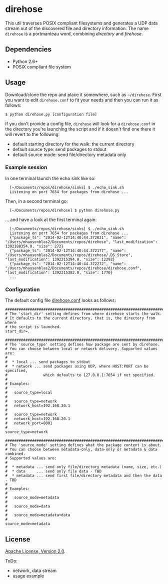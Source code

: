 # direhose

This util traverses POSIX compliant filesystems and generates a UDP data stream 
out of the discovered file and directory information. The name `direhose` is a 
portmanteau word, combining *directory* and *firehose*.

## Dependencies

* Python 2.6+
* POSIX compliant file system

## Usage

Download/clone the repo and place it somewhere, such as `~/direhose`. First you
want to edit `direhose.conf` to fit your needs and then you can run it as follows:

    $ python direhose.py [configuration file]

If you don't provide a config file, `direhose` will look for a `direhose.conf`
in the directory you're launching the script and if it doesn't find one there
it will revert to the following:

* default starting directory for the walk: the current directory
* default source type: send packages to stdout
* default source mode: send file/directory metadata only

### Example session

In one terminal launch the echo sink like so:

      [~/Documents/repos/direhose/sinks] $ ./echo_sink.sh
      Listening on port 7654 for packages from direhose ...

Then, in a second terminal go:
      
      [~/Documents/repos/direhose] $ python direhose.py      

... and have a look at the first terminal again:

      [~/Documents/repos/direhose/sinks] $ ./echo_sink.sh
      Listening on port 7654 for packages from direhose ...
      {"package_ts": "2014-02-12T14:40:44.372021", "name": "/Users/mhausenblas2/Documents/repos/direhose", "last_modification": 1392188354.0, "size": 272}
      {"package_ts": "2014-02-12T14:40:44.372177", "name": "/Users/mhausenblas2/Documents/repos/direhose/.DS_Store", "last_modification": 1392215394.0, "size": 12292}
      {"package_ts": "2014-02-12T14:40:44.372272", "name": "/Users/mhausenblas2/Documents/repos/direhose/direhose.conf", "last_modification": 1392215382.0, "size": 1770}
      ...

### Configuration

The default config file [direhose.conf](direhose.conf) looks as follows:

    ############################################################################
    # The 'start_dir' setting defines from where direhose starts the walk.
    # It defaults to the current directory, that is, the directory from where
    # the script is launched.
    start_dir=.

    ############################################################################
    # The 'source_type' setting defines how package are sent by direhose.
    # You can choose between local or network delivery. Supported values are:
    #
    #  * local ... send packages to stdout
    #  * network ... send packages using UDP, where HOST:PORT can be specified,
    #                which defaults to 127.0.0.1:7654 if not specified.
    #
    # Examples:
    #
    #   source_type=local
    #
    #   source_type=network
    #   network_host=192.168.20.1
    #
    #   source_type=network
    #   network_host=192.168.20.1
    #   network_port=8001
    #
    source_type=network

    ############################################################################
    # The 'source_mode' setting defines what the package content is about.
    # You can choose between metadata-only, data-only or metadata & data combined. 
    # Supported values are:
    #
    #  * metadata ... send only file/directory metadata (name, size, etc.)
    #  * data     ... send only file data - TBD
    #  * metadata ... send first file/directory metadata and then the data - TBD
    #
    # Examples:
    #
    #   source_mode=metadata
    #
    #   source_mode=data
    #
    #   source_mode=metadata+data
    #
    source_mode=metadata


## License

[Apache License, Version 2.0](http://www.apache.org/licenses/LICENSE-2.0.html).


ToDo:

* network, data stream
* usage example